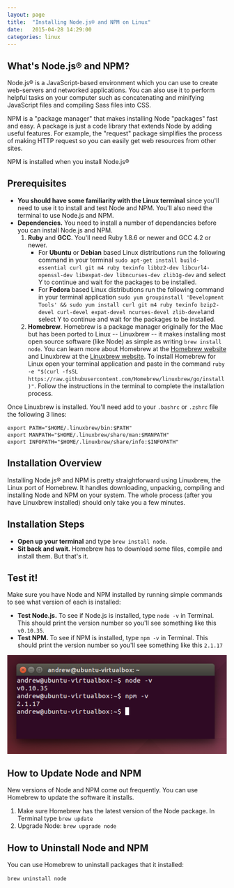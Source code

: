 ```yaml
---
layout: page
title:  "Installing Node.js® and NPM on Linux"
date:   2015-04-28 14:29:00
categories: linux
---
```

## What's Node.js®  and NPM?
Node.js® is a JavaScript-based environment which you can use to create web-servers and networked applications. You can also use it to perform helpful tasks on your computer such as concatenating and minifying JavaScript files and compiling Sass files into CSS.

NPM is a "package manager" that makes installing Node "packages" fast and easy. A package is just a code library that extends Node by adding useful features. For example, the "request" package simplifies the process of making HTTP request so you can easily get web resources from other sites.

NPM is installed when you install Node.js®

## Prerequisites
* **You should have some familiarity with the Linux terminal** since you'll need to use it to install and test Node and NPM. You'll also need the terminal to use Node.js and NPM.
* **Dependencies.** You need to install a number of dependancies before you can install Node.js and NPM. 
  1. **Ruby** and **GCC**. You'll need Ruby 1.8.6 or newer and GCC 4.2 or newer. 
     * For **Ubuntu** or **Debian** based Linux distributions run the following command in your terminal `sudo apt-get install build-essential curl git m4 ruby texinfo libbz2-dev libcurl4-openssl-dev libexpat-dev libncurses-dev zlib1g-dev` and select Y to continue and wait for the packages to be installed.  
     * For **Fedora** based Linux distributions run the following command in your terminal application `sudo yum groupinstall 'Development Tools' && sudo yum install curl git m4 ruby texinfo bzip2-devel curl-devel expat-devel ncurses-devel zlib-devel`and select Y to continue and wait for the packages to be installed.  
  2. **Homebrew**. Homebrew is a package manager originally for the Mac but has been ported to Linux -- Linuxbrew -- it makes installing most open source software (like Node) as simple as writing `brew install node`. You can learn more about Homebrew at the [Homebrew website](http://brew.sh/) and Linuxbrew at the [Linuxbrew website](http://brew.sh/linuxbrew). To install Homebrew for Linux open your terminal application and paste in the command `ruby -e "$(curl -fsSL https://raw.githubusercontent.com/Homebrew/linuxbrew/go/install)"`. Follow the instructions in the terminal to complete the installation process.  

Once Linuxbrew is installed. You'll need add to your `.bashrc` or `.zshrc` file the following 3 lines:   

```
export PATH="$HOME/.linuxbrew/bin:$PATH"
export MANPATH="$HOME/.linuxbrew/share/man:$MANPATH"
export INFOPATH="$HOME/.linuxbrew/share/info:$INFOPATH"
```

## Installation Overview
Installing Node.js® and NPM is pretty straightforward using Linuxbrew, the Linux port of Homebrew. It handles downloading, unpacking, compiling and installing Node and NPM on your system. The whole process (after you have Linuxbrew installed) should only take you a few minutes.

## Installation Steps
* **Open up your terminal** and type `brew install node`.
* **Sit back and wait.** Homebrew has to download some files, compile and install them. But that's it.
 
## Test it!
Make sure you have Node and NPM installed by running simple commands to see what version of each is installed:

* **Test Node.js.** To see if Node.js is installed, type `node -v` in Terminal. This should print the version number so you'll see something like this `v0.10.35`.
* **Test NPM.** To see if NPM is installed, type `npm -v` in Terminal. This should print the version number so you'll see something like this `2.1.17`

![](imgs/node-install-check.png)

## How to Update Node and NPM
New versions of Node and NPM come out frequently. You can use Homebrew to update the software it installs.

1. Make sure Homebrew has the latest version of the Node package. In Terminal type 
`brew update`
2. Upgrade Node: `brew upgrade node`

## How to Uninstall Node and NPM
You can use Homebrew to uninstall packages that it installed:

`brew uninstall node`